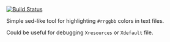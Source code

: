 [![Build Status](https://drone.io/github.com/dmalikov/highlighting-colors/status.png)](https://drone.io/github.com/dmalikov/highlighting-colors/latest)

Simple sed-like tool for highlighting `#rrggbb` colors in text files.

Could be useful for debugging `Xresources` or `Xdefault` file.
